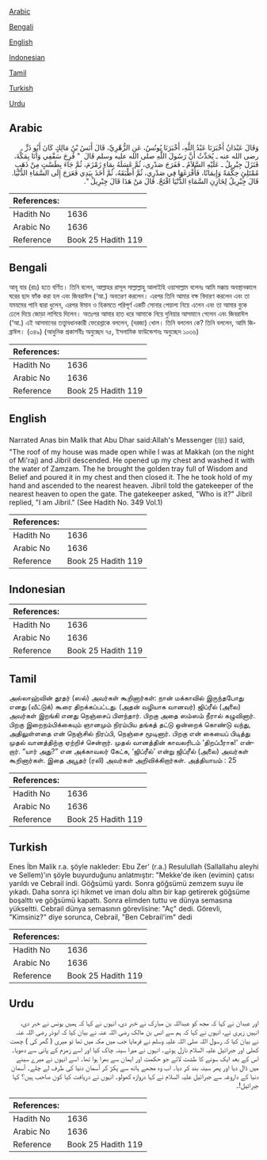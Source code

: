 [Arabic](#arabic)

[Bengali](#bengali)

[English](#english)

[Indonesian](#indonesian)

[Tamil](#tamil)

[Turkish](#turkish)

[Urdu](#urdu)

## Arabic


<div dir="rtl" lang="ar" style={{fontSize:'larger',backgroundColor:'#f8f9fa',padding:20}}>
وَقَالَ عَبْدَانُ أَخْبَرَنَا عَبْدُ اللَّهِ، أَخْبَرَنَا يُونُسُ، عَنِ الزُّهْرِيِّ، قَالَ أَنَسُ بْنُ مَالِكٍ كَانَ أَبُو ذَرٍّ ـ رضى الله عنه ـ يُحَدِّثُ أَنَّ رَسُولَ اللَّهِ صلى الله عليه وسلم قَالَ ‏ "‏ فُرِجَ سَقْفِي وَأَنَا بِمَكَّةَ، فَنَزَلَ جِبْرِيلُ ـ عَلَيْهِ السَّلاَمُ ـ فَفَرَجَ صَدْرِي، ثُمَّ غَسَلَهُ بِمَاءِ زَمْزَمَ، ثُمَّ جَاءَ بِطَسْتٍ مِنْ ذَهَبٍ مُمْتَلِئٍ حِكْمَةً وَإِيمَانًا، فَأَفْرَغَهَا فِي صَدْرِي، ثُمَّ أَطْبَقَهُ، ثُمَّ أَخَذَ بِيَدِي فَعَرَجَ إِلَى السَّمَاءِ الدُّنْيَا‏.‏ قَالَ جِبْرِيلُ لِخَازِنِ السَّمَاءِ الدُّنْيَا افْتَحْ‏.‏ قَالَ مَنْ هَذَا قَالَ جِبْرِيلُ ‏"‏‏.‏
</div>
<div style={{backgroundColor:'#f8f9fa',padding:20, marginBottom: 10}}><table> <thead> <tr> <th>References:</th> <th></th> </tr> </thead> <tbody><tr><td>Hadith No</td><td>1636</td></tr><tr><td>Arabic No</td><td>1636</td></tr><tr><td>Reference</td><td>Book 25 Hadith 119</td></tr></tbody></table></div>

## Bengali


<div dir="ltr" lang="bn" style={{fontSize:'larger',backgroundColor:'#f8f9fa',padding:20}}>
আবূ যার (রাঃ) হতে বর্ণিত। তিনি বলেন, আল্লাহর রাসূল সাল্লাল্লাহু আলাইহি ওয়াসাল্লাম বলেনঃ আমি মক্কায় অবস্থানকালে ঘরের ছাদ ফাঁক করা হল এবং জিবরাঈল (‘আ.) অবতরণ করলেন। এরপর তিনি আমার বক্ষ বিদারণ করলেন এবং তা যমযমের পানি দ্বারা ধুলেন, এরপর ঈমান ও হিকমতে পরিপূর্ণ একটি সোনার পেয়ালা নিয়ে এলেন এবং তা আমার বুকে ঢেলে দিয়ে জোড়া লাগিয়ে দিলেন। অতঃপর আমার হাত ধরে আমাকে নিয়ে দুনিয়ার আসমানে গেলেন এবং জিবরাঈল (‘আ.) এই আসমানের তত্ত্বাবধানকারী ফেরেশ্তাকে বললেন, (দরজা) খোল। তিনি বললেন কে? তিনি বললেন, আমি জিব্রাঈল। (৩৪৯) (আধুনিক প্রকাশনীঃ অনুচ্ছেদ ৭৫, ইসলামিক ফাউন্ডেশনঃ অনুচ্ছেদ ১০৩৬)
</div>
<div style={{backgroundColor:'#f8f9fa',padding:20, marginBottom: 10}}><table> <thead> <tr> <th>References:</th> <th></th> </tr> </thead> <tbody><tr><td>Hadith No</td><td>1636</td></tr><tr><td>Arabic No</td><td>1636</td></tr><tr><td>Reference</td><td>Book 25 Hadith 119</td></tr></tbody></table></div>

## English


<div dir="ltr" lang="en" style={{fontSize:'larger',backgroundColor:'#f8f9fa',padding:20}}>
Narrated Anas bin Malik that Abu Dhar said:Allah's Messenger (ﷺ) said, "The roof of my house was made open while I was at Makkah (on the night of Mi'raj) and Jibril descended. He opened up my chest and washed it with the water of Zamzam. The he brought the golden tray full of Wisdom and Belief and poured it in my chest and then closed it. The he took hold of my hand and ascended to the nearest heaven. Jibril told the gatekeeper of the nearest heaven to open the gate. The gatekeeper asked, "Who is it?" Jibril replied, "I am Jibril." (See Hadith No. 349 Vol.1)
</div>
<div style={{backgroundColor:'#f8f9fa',padding:20, marginBottom: 10}}><table> <thead> <tr> <th>References:</th> <th></th> </tr> </thead> <tbody><tr><td>Hadith No</td><td>1636</td></tr><tr><td>Arabic No</td><td>1636</td></tr><tr><td>Reference</td><td>Book 25 Hadith 119</td></tr></tbody></table></div>

## Indonesian


<div dir="ltr" lang="id" style={{fontSize:'larger',backgroundColor:'#f8f9fa',padding:20}}>

</div>
<div style={{backgroundColor:'#f8f9fa',padding:20, marginBottom: 10}}><table> <thead> <tr> <th>References:</th> <th></th> </tr> </thead> <tbody><tr><td>Hadith No</td><td>1636</td></tr><tr><td>Arabic No</td><td>1636</td></tr><tr><td>Reference</td><td>Book 25 Hadith 119</td></tr></tbody></table></div>

## Tamil


<div dir="ltr" lang="ta" style={{fontSize:'larger',backgroundColor:'#f8f9fa',padding:20}}>
அல்லாஹ்வின் தூதர் (ஸல்) அவர்கள் கூறினார்கள்: நான் மக்காவில் இருந்தபோது எனது (வீட்டுக்) கூரை திறக்கப்பட்டது. (அதன் வழியாக வானவர்) ஜிப்ரீல் (அலை) அவர்கள் இறங்கி எனது நெஞ்சைப் பிளந்தார். பிறகு அதை ஸம்ஸம் நீரால் கழுவினார். பிறகு இறைநம்பிக்கையும் ஞானமும் நிரம்பிய தங்கத் தட்டு ஒன்றைக் கொண்டு வந்து, அதிலுள்ளதை என் நெஞ்சில் நிரப்பி, நெஞ்சை மூடினார். பிறகு என் கையைப் பிடித்து முதல் வானத்திற்கு ஏற்றிச் சென்றார். முதல் வானத்தின் காவலரிடம் ‘திறப்பீராக!’ என்றார். “யார் அது?” என அக்காவலர் கேட்க, ‘ஜிப்ரீல்’ என்று ஜிப்ரீல் (அலை) அவர்கள் கூறினார்கள். இதை அபூதர் (ரலி) அவர்கள் அறிவிக்கிறார்கள். அத்தியாயம் : 25
</div>
<div style={{backgroundColor:'#f8f9fa',padding:20, marginBottom: 10}}><table> <thead> <tr> <th>References:</th> <th></th> </tr> </thead> <tbody><tr><td>Hadith No</td><td>1636</td></tr><tr><td>Arabic No</td><td>1636</td></tr><tr><td>Reference</td><td>Book 25 Hadith 119</td></tr></tbody></table></div>

## Turkish


<div dir="ltr" lang="tr" style={{fontSize:'larger',backgroundColor:'#f8f9fa',padding:20}}>
Enes İbn Malik r.a. şöyle nakleder: Ebu Zer' (r.a.) Resulullah (Sallallahu aleyhi ve Sellem)'ın şöyle buyurduğunu anlatmıştır: "Mekke'de iken (evimin) çatısı yarıldı ve Cebrail indi. Göğsümü yardı. Sonra göğsümü zemzem suyu ile yıkadı. Daha sonra içi hikmet ve iman dolu altın bir kap getirerek göğsüme boşalttı ve göğsümü kapattı. Sonra elimden tuttu ve dünya semasına yükseltti. Cebrail dünya semasının görevlisine: "Aç" dedi. Görevli, "Kimsiniz?" diye sorunca, Cebrail, "Ben Cebrail'im" dedi
</div>
<div style={{backgroundColor:'#f8f9fa',padding:20, marginBottom: 10}}><table> <thead> <tr> <th>References:</th> <th></th> </tr> </thead> <tbody><tr><td>Hadith No</td><td>1636</td></tr><tr><td>Arabic No</td><td>1636</td></tr><tr><td>Reference</td><td>Book 25 Hadith 119</td></tr></tbody></table></div>

## Urdu


<div dir="rtl" lang="ur" style={{fontSize:'larger',backgroundColor:'#f8f9fa',padding:20}}>
اور عبدان نے کہا کہ مجھ کو عبداللہ بن مبارک نے خبر دی، انہوں نے کہا کہ ہمیں یونس نے خبر دی، انہیں زہری نے، انہوں نے کہا کہ ہم سے انس بن مالک رضی اللہ عنہ نے بیان کیا کہ ابوذر رضی اللہ عنہ نے بیان کیا کہ رسول اللہ صلی اللہ علیہ وسلم نے فرمایا جب میں مکہ میں تھا تو میری ( گھر کی ) چھت کھلی اور جبرائیل علیہ السلام نازل ہوئے۔ انہوں نے میرا سینہ چاک کیا اور اسے زمزم کے پانی سے دھویا۔ اس کے بعد ایک سونے کا طشت لائے جو حکمت اور ایمان سے بھرا ہوا تھا۔ اسے انہوں نے میرے سینے میں ڈال دیا اور پھر سینہ بند کر دیا۔ اب وہ مجھے ہاتھ سے پکڑ کر آسمان دنیا کی طرف لے چلے۔ آسمان دنیا کے داروغہ سے جبرائیل علیہ السلام نے کہا دروازہ کھولو۔ انہوں نے دریافت کیا کون صاحب ہیں؟ کہا جبرائیل!۔
</div>
<div style={{backgroundColor:'#f8f9fa',padding:20, marginBottom: 10}}><table> <thead> <tr> <th>References:</th> <th></th> </tr> </thead> <tbody><tr><td>Hadith No</td><td>1636</td></tr><tr><td>Arabic No</td><td>1636</td></tr><tr><td>Reference</td><td>Book 25 Hadith 119</td></tr></tbody></table></div>